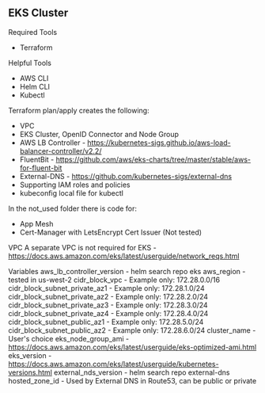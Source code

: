 ## EKS Cluster
Required Tools
 - Terraform

Helpful Tools
 - AWS CLI
 - Helm CLI
 - Kubectl 

Terraform plan/apply creates the following:
 - VPC
 - EKS Cluster, OpenID Connector and Node Group
 - AWS LB Controller - https://kubernetes-sigs.github.io/aws-load-balancer-controller/v2.2/
 - FluentBit - https://github.com/aws/eks-charts/tree/master/stable/aws-for-fluent-bit
 - External-DNS - https://github.com/kubernetes-sigs/external-dns
 - Supporting IAM roles and policies
 - kubeconfig local file for kubectl

In the not_used folder there is code for:
 - App Mesh
 - Cert-Manager with LetsEncrypt Cert Issuer (Not tested)

VPC
A separate VPC is not required for EKS - https://docs.aws.amazon.com/eks/latest/userguide/network_reqs.html

Variables
aws_lb_controller_version - helm search repo eks
aws_region - tested in us-west-2
cidr_block_vpc - Example only: 172.28.0.0/16
cidr_block_subnet_private_az1 - Example only: 172.28.1.0/24
cidr_block_subnet_private_az2 - Example only: 172.28.2.0/24
cidr_block_subnet_private_az3 - Example only: 172.28.3.0/24
cidr_block_subnet_private_az4 - Example only: 172.28.4.0/24
cidr_block_subnet_public_az1 - Example only: 172.28.5.0/24
cidr_block_subnet_public_az2 - Example only: 172.28.6.0/24
cluster_name - User's choice
eks_node_group_ami - https://docs.aws.amazon.com/eks/latest/userguide/eks-optimized-ami.html
eks_version - https://docs.aws.amazon.com/eks/latest/userguide/kubernetes-versions.html
external_nds_version - helm search repo external-dns
hosted_zone_id - Used by External DNS in Route53, can be public or private
